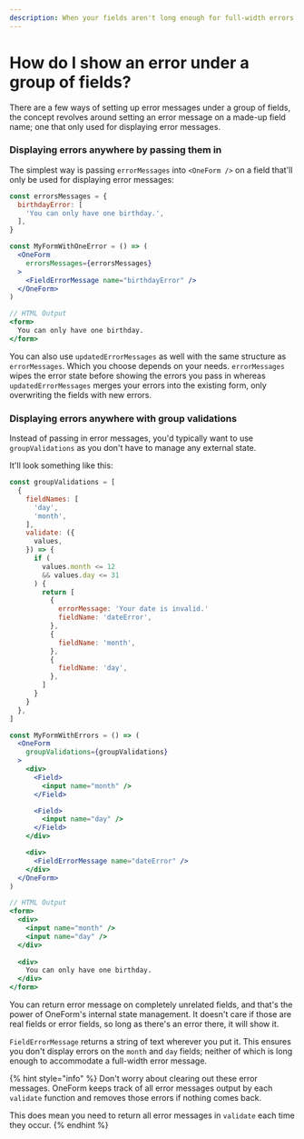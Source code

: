 ```yaml
---
description: When your fields aren't long enough for full-width errors.
---
```


# How do I show an error under a group of fields?

There are a few ways of setting up error messages under a group of fields, the concept revolves around setting an error message on a made-up field name; one that only used for displaying error messages.

### Displaying errors anywhere by passing them in

The simplest way is passing `errorMessages` into `<OneForm />` on a field that'll only be used for displaying error messages:

```jsx
const errorsMessages = {
  birthdayError: [
    'You can only have one birthday.',
  ],
}

const MyFormWithOneError = () => (
  <OneForm
    errorsMessages={errorsMessages}
  >
    <FieldErrorMessage name="birthdayError" />
  </OneForm>
)

// HTML Output
<form>
  You can only have one birthday.
</form>
```

You can also use `updatedErrorMessages` as well with the same structure as `errorMessages`. Which you choose depends on your needs. `errorMessages` wipes the error state before showing the errors you pass in whereas `updatedErrorMessages` merges your errors into the existing form, only overwriting the fields with new errors.

### Displaying errors anywhere with group validations

Instead of passing in error messages, you'd typically want to use `groupValidations` as you don't have to manage any external state.

It'll look something like this:

```jsx
const groupValidations = [
  {
    fieldNames: [
      'day',
      'month',
    ],
    validate: ({
      values,
    }) => {
      if (
        values.month <= 12
        && values.day <= 31
      ) {
        return [
          {
            errorMessage: 'Your date is invalid.'
            fieldName: 'dateError',
          },
          {
            fieldName: 'month',
          },
          {
            fieldName: 'day',
          },
        ]
      }
    }
  },
]

const MyFormWithErrors = () => (
  <OneForm
    groupValidations={groupValidations}
  >
    <div>
      <Field>
        <input name="month" />
      </Field>

      <Field>
        <input name="day" />
      </Field>
    </div>

    <div>
      <FieldErrorMessage name="dateError" />
    </div>
  </OneForm>
)

// HTML Output
<form>
  <div>
    <input name="month" />
    <input name="day" />
  </div>
  
  <div>
    You can only have one birthday.
  </div>
</form>
```

You can return error message on completely unrelated fields, and that's the power of OneForm's internal state management. It doesn't care if those are real fields or error fields, so long as there's an error there, it will show it.

`FieldErrorMessage` returns a string of text wherever you put it. This ensures you don't display errors on the `month` and `day` fields; neither of which is long enough to accommodate a full-width error message.

{% hint style="info" %}
Don't worry about clearing out these error messages. OneForm keeps track of all error messages output by each `validate` function and removes those errors if nothing comes back.

This does mean you need to return all error messages in `validate` each time they occur.
{% endhint %}

